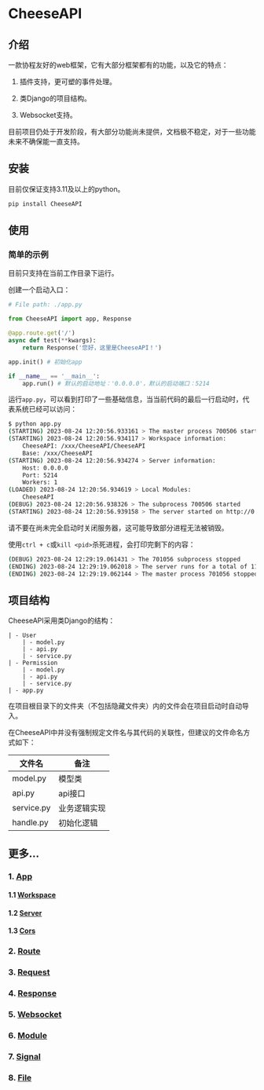 # **CheeseAPI**

## **介绍**

一款协程友好的web框架，它有大部分框架都有的功能，以及它的特点：

1. 插件支持，更可塑的事件处理。

2. 类Django的项目结构。

3. Websocket支持。

目前项目仍处于开发阶段，有大部分功能尚未提供，文档极不稳定，对于一些功能未来不确保能一直支持。

## **安装**

目前仅保证支持3.11及以上的python。

```bash
pip install CheeseAPI
```

## **使用**

### **简单的示例**

目前只支持在当前工作目录下运行。

创建一个启动入口：

```python
# File path: ./app.py

from CheeseAPI import app, Response

@app.route.get('/')
async def test(**kwargs):
    return Response('您好，这里是CheeseAPI！')

app.init() # 初始化app

if __name__ == '__main__':
    app.run() # 默认的启动地址：'0.0.0.0'，默认的启动端口：5214
```

运行`app.py`，可以看到打印了一些基础信息，当当前代码的最后一行启动时，代表系统已经可以访问：

```bash
$ python app.py
(STARTING) 2023-08-24 12:20:56.933161 > The master process 700506 started
(STARTING) 2023-08-24 12:20:56.934117 > Workspace information:
    CheeseAPI: /xxx/CheeseAPI/CheeseAPI
    Base: /xxx/CheeseAPI
(STARTING) 2023-08-24 12:20:56.934274 > Server information:
    Host: 0.0.0.0
    Port: 5214
    Workers: 1
(LOADED) 2023-08-24 12:20:56.934619 > Local Modules:
    CheeseAPI
(DEBUG) 2023-08-24 12:20:56.938326 > The subprocess 700506 started
(STARTING) 2023-08-24 12:20:56.939158 > The server started on http://0.0.0.0:5214
```

请不要在尚未完全启动时关闭服务器，这可能导致部分进程无法被销毁。

使用`ctrl + c`或`kill <pid>`杀死进程，会打印完剩下的内容：

```bash
(DEBUG) 2023-08-24 12:29:19.061431 > The 701056 subprocess stopped
(ENDING) 2023-08-24 12:29:19.062018 > The server runs for a total of 11.326843 seconds
(ENDING) 2023-08-24 12:29:19.062144 > The master process 701056 stopped
```

## **项目结构**

CheeseAPI采用类Django的结构：

```
| - User
    | - model.py
    | - api.py
    | - service.py
| - Permission
    | - model.py
    | - api.py
    | - service.py
| - app.py
```

在项目根目录下的文件夹（不包括隐藏文件夹）内的文件会在项目启动时自动导入。

在CheeseAPI中并没有强制规定文件名与其代码的关联性，但建议的文件命名方式如下：

| 文件名 | 备注 |
| - | - |
| model.py | 模型类 |
| api.py | api接口 |
| service.py | 业务逻辑实现 |
| handle.py | 初始化逻辑 |

## **更多...**

### 1. [**App**](https://github.com/CheeseUnknown/CheeseAPI/blob/master/documents/App.md)

#### 1.1 [**Workspace**](https://github.com/CheeseUnknown/CheeseAPI/blob/master/documents/App/Workspace.md)

#### 1.2 [**Server**](https://github.com/CheeseUnknown/CheeseAPI/blob/master/documents/App/Server.md)

#### 1.3 [**Cors**](https://github.com/CheeseUnknown/CheeseAPI/blob/master/documents/App/Cors.md)

### 2. [**Route**](https://github.com/CheeseUnknown/CheeseAPI/blob/master/documents/Route.md)

### 3. [**Request**](https://github.com/CheeseUnknown/CheeseAPI/blob/master/documents/Request.md)

### 4. [**Response**](https://github.com/CheeseUnknown/CheeseAPI/blob/master/documents/Response.md)

### 5. [**Websocket**](https://github.com/CheeseUnknown/CheeseAPI/blob/master/documents/Websocket.md)

### 6. [**Module**](https://github.com/CheeseUnknown/CheeseAPI/blob/master/documents/Module.md)

### 7. [**Signal**](https://github.com/CheeseUnknown/CheeseAPI/blob/master/documents/Signal.md)

### 8. [**File**](https://github.com/CheeseUnknown/CheeseAPI/blob/master/documents/File.md)
